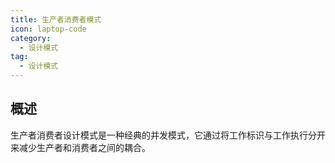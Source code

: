 ```yaml
---
title: 生产者消费者模式
icon: laptop-code
category:
  - 设计模式
tag:
  - 设计模式
---
```


## 概述

生产者消费者设计模式是一种经典的并发模式，它通过将工作标识与工作执行分开来减少生产者和消费者之间的耦合。